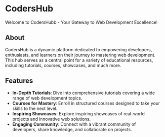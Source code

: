 # CodersHub

Welcome to CodersHubb - Your Gateway to Web Development Excellence!

## About

CodersHub is a dynamic platform dedicated to empowering developers, enthusiasts, and learners on their journey to mastering web development. This hub serves as a central point for a variety of educational resources, including tutorials, courses, showcases, and much more.

## Features

- **In-Depth Tutorials**: Dive into comprehensive tutorials covering a wide range of web development topics.
- **Courses for Mastery**: Enroll in structured courses designed to take your skills to the next level.
- **Inspiring Showcases**: Explore inspiring showcases of real-world projects and innovative web solutions.
- **Engaging Community**: Connect with a vibrant community of developers, share knowledge, and collaborate on projects.